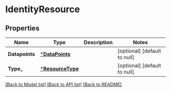 # IdentityResource

## Properties
Name | Type | Description | Notes
------------ | ------------- | ------------- | -------------
**Datapoints** | [***DataPoints**](DataPoints.md) |  | [optional] [default to null]
**Type_** | [***ResourceType**](ResourceType.md) |  | [optional] [default to null]

[[Back to Model list]](../README.md#documentation-for-models) [[Back to API list]](../README.md#documentation-for-api-endpoints) [[Back to README]](../README.md)


